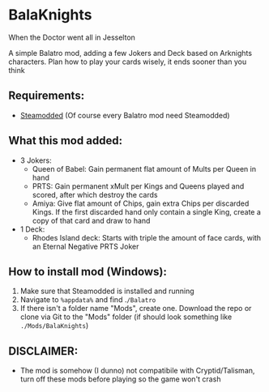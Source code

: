 # BalaKnights

When the Doctor went all in Jesselton

A simple Balatro mod, adding a few Jokers and Deck based on Arknights characters. Plan how to play your cards wisely, it ends sooner than you think

## Requirements:
- [Steamodded](https://github.com/Steamodded/smods) (Of course every Balatro mod need Steamodded)

## What this mod added:
- 3 Jokers:
  + Queen of Babel: Gain permanent flat amount of Mults per Queen in hand
  + PRTS: Gain permanent xMult per Kings and Queens played and scored, after which destroy the cards
  + Amiya: Give flat amount of Chips, gain extra Chips per discarded Kings. If the first discarded hand only contain a single King, create a copy of that card and draw to hand
- 1 Deck:
  + Rhodes Island deck: Starts with triple the amount of face cards, with an Eternal Negative PRTS Joker

## How to install mod (Windows):
1. Make sure that Steamodded is installed and running
2. Navigate to `%appdata%` and find .`/Balatro `
3. If there isn't a folder name "Mods", create one. Download the repo or clone via Git to the "Mods" folder (if should look something like `./Mods/BalaKnights`)

## DISCLAIMER:
- The mod is somehow (I dunno) not compatibile with Cryptid/Talisman, turn off these mods before playing so the game won't crash